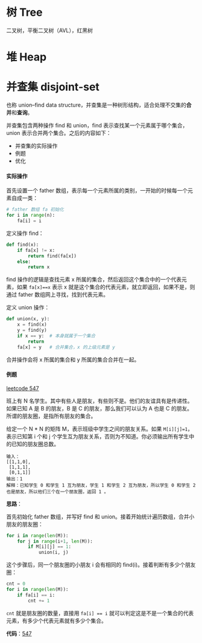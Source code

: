 # 树 Tree

二叉树，平衡二叉树（AVL），红黑树



# 堆 Heap





# 并查集 **disjoint-set**

也称 union–find data structure，并查集是一种树形结构，适合处理不交集的**合并**和**查询**。

并查集包含两种操作 find 和 union，find 表示查找某一个元素属于哪个集合，union 表示合并两个集合。之后的内容如下：

* 并查集的实际操作
* 例题
* 优化

#### 实际操作

首先设置一个 father 数组，表示每一个元素所属的类别，一开始的时候每一个元素自成一类：

```python
# father 数组 fa 初始化
for i in range(n):
    fa[i] = i
```

定义操作 find：

```python
def find(x):
    if fa[x] != x:
        return find(fa[x])
    else:
        return x
```

find 操作的逻辑是查找元素 x 所属的集合，然后返回这个集合中的一个代表元素，如果 `fa[x]==x` 表示 x 就是这个集合的代表元素，就立即返回，如果不是，则通过 father 数组网上寻找，找到代表元素。

定义 union 操作：

```python
def union(x, y):
    x = find(x)
    y = find(y)
    if x == y:  # 本身就属于一个集合
        return
    fa[x] = y	# 合并集合，x 的上级元素是 y
```

合并操作会将 x 所属的集合和 y 所属的集合合并在一起。

#### 例题

[leetcode 547](https://leetcode-cn.com/problems/friend-circles/)

班上有 N 名学生。其中有些人是朋友，有些则不是。他们的友谊具有是传递性。如果已知 A 是 B 的朋友，B 是 C 的朋友，那么我们可以认为 A 也是 C 的朋友。所谓的朋友圈，是指所有朋友的集合。

给定一个 N * N 的矩阵 M，表示班级中学生之间的朋友关系。如果 `M[i][j]=1`，表示已知第 i 个和 j 个学生互为朋友关系，否则为不知道。你必须输出所有学生中的已知的朋友圈总数。

```
输入：
[[1,1,0],
 [1,1,1],
 [0,1,1]]
输出：1
解释：已知学生 0 和学生 1 互为朋友，学生 1 和学生 2 互为朋友，所以学生 0 和学生 2 也是朋友，所以他们三个在一个朋友圈，返回 1 。
```

**思路**：

首先初始化 father 数组，并写好 find 和 union。接着开始统计遍历数组，合并小朋友的朋友圈：

```python
for i in range(len(M)):
    for j in range(i+1, len(M)):
        if M[i][j] == 1:
            union(i, j)
```

这个步骤后，同一个朋友圈的小朋友 i 会有相同的 find(i)。接着判断有多少个朋友圈：

```python
cnt = 0
for i in range(len(M)):
    if fa[i] == i:
        cnt += 1
```

`cnt` 就是朋友圈的数量，直接用 `fa[i] == i` 就可以判定这是不是一个集合的代表元素，有多少个代表元素就有多少个集合。

**代码**：[547](./disjoint/0547.py)























